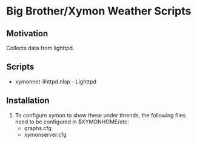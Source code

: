 Big Brother/Xymon Weather Scripts
========================================================

Motivation
----------
Collects data from lighttpd. 

Scripts
-------
* xymonnet-lihttpd.nlsp - Lighttpd

Installation
------------

1.  To configure xymon to show these under
    thrends, the following files need to be configured
    in $XYMONHOME/etc:
    * graphs.cfg
    * xymonserver.cfg

